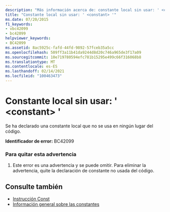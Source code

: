 ```yaml
---
description: "Más información acerca de: constante local sin usar: ' <constant> '"
title: "Constante local sin usar: ' <constant> '"
ms.date: 07/20/2015
f1_keywords:
- vbc42099
- bc42099
helpviewer_keywords:
- BC42099
ms.assetid: 8ac5925c-fafd-44fd-9892-57fceb35a5cc
ms.openlocfilehash: 509ff3a11b41da9244d8d20c746a965de3f17a09
ms.sourcegitcommit: 10e719780594efc781b15295e499c66f316068b8
ms.translationtype: MT
ms.contentlocale: es-ES
ms.lasthandoff: 02/14/2021
ms.locfileid: "100463473"
---
```

# <a name="unused-local-constant-constant"></a>Constante local sin usar: ' \<constant> '

Se ha declarado una constante local que no se usa en ningún lugar del código.  
  
 **Identificador de error:** BC42099  
  
### <a name="to-remove-this-warning"></a>Para quitar esta advertencia  
  
1. Este error es una advertencia y se puede omitir. Para eliminar la advertencia, quite la declaración de constante no usada del código.  
  
## <a name="see-also"></a>Consulte también

- [Instrucción Const](../language-reference/statements/const-statement.md)
- [Información general sobre las constantes](../programming-guide/language-features/constants-enums/constants-overview.md)
